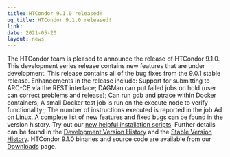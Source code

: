 ```yaml
---
title: HTCondor 9.1.0 released!
og_title: HTCondor 9.1.0 released!
link: 
date: 2021-05-20
layout: news
---
```


The HTCondor team is pleased to announce the release of HTCondor 9.1.0. This development series release contains new features that are under development. This release contains all of the bug fixes from the 9.0.1 stable release.  Enhancements in the release include: Support for submitting to ARC-CE via the REST interface; DAGMan can put failed jobs on hold (user can correct problems and release); Can run gdb and ptrace within Docker containers; A small Docker test job is run on the execute node to verify functionality;; The number of instructions executed is reported in the job Ad on Linux.  A complete list of new features and fixed bugs can be found in the version history.  Try out our  <a href="https://htcondor.readthedocs.io/en/v9_1/getting-htcondor/index.html"> new helpful installation scripts</a>.  Further details can be found in the <a href="https://htcondor.readthedocs.io/en/v9_1/version-history/development-release-series-91.html#version-9-1-0"> Development Version History</a> and the <a href="https://htcondor.readthedocs.io/en/v9_1/version-history/stable-release-series-90.html#version-9-0-1"> Stable Version History</a>. HTCondor 9.1.0 binaries and source code are available from our <a href="http://htcondor.org/downloads/">Downloads</a> page. 
